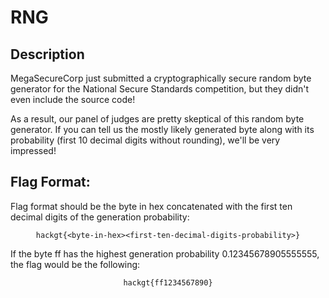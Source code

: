 # RNG
## Description
MegaSecureCorp just submitted a cryptographically secure random byte generator for the National Secure Standards competition, but they didn't even include the source code!

As a result, our panel of judges are pretty skeptical of this random byte generator. If you can tell us the mostly likely generated byte along with its probability (first 10 decimal digits without rounding), we'll be very impressed!

## Flag Format:
Flag format should be the byte in hex concatenated with the first ten decimal digits of the generation probability:

<center>

`hackgt{<byte-in-hex><first-ten-decimal-digits-probability>}`

</center>


If the byte ff has the highest generation probability 0.12345678905555555, the flag would be the following:

<center>

`hackgt{ff1234567890}`

</center>